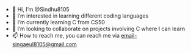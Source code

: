 - 👋 Hi, I’m @Sindhu8105
- 👀 I’m interested in learning different coding languages
- 🌱 I’m currently learning C from CS50
- 💞️ I’m looking to collaborate on projects involving C where I can learn
- 📫 How to reach me, you can reach me via email-singaeul8105@gmail.com

<!---
Sindhu8105/Sindhu8105 is a ✨ special ✨ repository because its `README.md` (this file) appears on your GitHub profile.
You can click the Preview link to take a look at your changes.
--->
